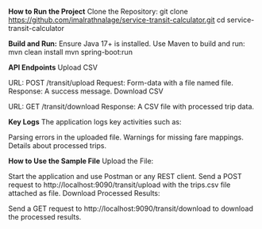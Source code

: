 **How to Run the Project**
Clone the Repository:
git clone https://github.com/imalrathnalage/service-transit-calculator.git
cd service-transit-calculator

**Build and Run:**
Ensure Java 17+ is installed.
Use Maven to build and run:
mvn clean install
mvn spring-boot:run

**API Endpoints**
Upload CSV

URL: POST /transit/upload
Request: Form-data with a file named file.
Response: A success message.
Download CSV

URL: GET /transit/download
Response: A CSV file with processed trip data.

**Key Logs**
The application logs key activities such as:

Parsing errors in the uploaded file.
Warnings for missing fare mappings.
Details about processed trips.

**How to Use the Sample File**
Upload the File:

Start the application and use Postman or any REST client.
Send a POST request to http://localhost:9090/transit/upload with the trips.csv file attached as file.
Download Processed Results:

Send a GET request to http://localhost:9090/transit/download to download the processed results.

  

